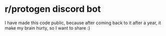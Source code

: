 # r/protogen discord bot

I have made this code public, because after coming back to it after a year, it make my brain hurty, so I want to share :)